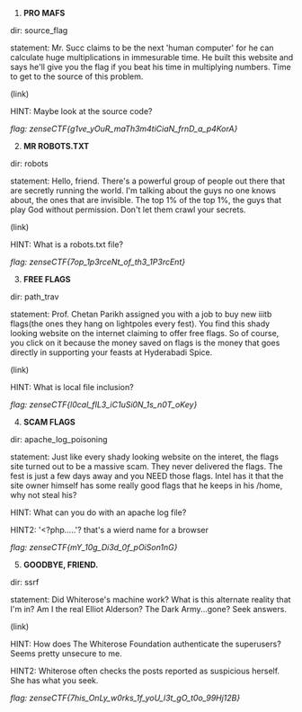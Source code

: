 1. **PRO MAFS**

dir: source_flag

statement: Mr. Succ claims to be the next 'human computer' for he can calculate huge multiplications in immesurable time. He built this website and says he'll give you the flag if you beat his time in multiplying numbers. Time to get to the source of this problem.

(link)

HINT: Maybe look at the source code?

*flag: zenseCTF{g1ve_yOuR_maTh3m4tiCiaN_frnD_a_p4KorA}*

2. **MR ROBOTS.TXT**

dir: robots

statement: Hello, friend. There's a powerful group of people out there that are secretly running the world. I'm talking about the guys no one knows about, the ones that are invisible. The top 1% of the top 1%, the guys that play God without permission. Don't let them crawl your secrets.

(link)

HINT: What is a robots.txt file?

*flag: zenseCTF{7op_1p3rceNt_of_th3_1P3rcEnt}*

3. **FREE FLAGS**

dir: path_trav

statement: Prof. Chetan Parikh assigned you with a job to buy new iiitb flags(the ones they hang on lightpoles every fest). You find this shady looking website on the internet claiming to offer free flags. So of course, you click on it because the money saved on flags is the money that goes directly in supporting your feasts at Hyderabadi Spice.

(link)

HINT: What is local file inclusion?

*flag: zenseCTF{l0cal_fIL3_iC1uSi0N_1s_n0T_oKey}*

4. **SCAM FLAGS**

dir: apache_log_poisoning

statement: Just like every shady looking website on the interet, the flags site turned out to be a massive scam. They never delivered the flags. The fest is just a few days away and you NEED those flags. Intel has it that the site owner himself has some really good flags that he keeps in his /home, why not steal his?

HINT: What can you do with an apache log file?

HINT2: '<?php.....'? that's a wierd name for a browser

*flag: zenseCTF{mY_10g_Di3d_0f_pOiSon1nG}*

5. **GOODBYE, FRIEND.**

dir: ssrf

statement: Did Whiterose's machine work? What is this alternate reality that I'm in? Am I the real Elliot Alderson? The Dark Army...gone? Seek answers.

(link)

HINT: How does The Whiterose Foundation authenticate the superusers? Seems pretty unsecure to me.

HINT2: Whiterose often checks the posts reported as suspicious herself. She has what you seek.

*flag: zenseCTF{7his_OnLy_w0rks_1f_yoU_l3t_gO_t0o_99Hj12B}*